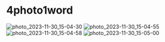 # 4photo1word

![photo_2023-11-30_15-04-30](https://github.com/MurotxonovAnvarxon/4photo1word/assets/132901356/b282ae73-789c-468b-99d3-01d4c4611963)
![photo_2023-11-30_15-04-55](https://github.com/MurotxonovAnvarxon/4photo1word/assets/132901356/4fa0e3ec-9dee-4b60-874b-e0e93567cc23)
![photo_2023-11-30_15-04-58](https://github.com/MurotxonovAnvarxon/4photo1word/assets/132901356/b8471d55-791e-4814-98fa-5cd11d7a0b5a)
![photo_2023-11-30_15-05-00](https://github.com/MurotxonovAnvarxon/4photo1word/assets/132901356/2473d360-b363-4511-9a99-916839891c2d)


